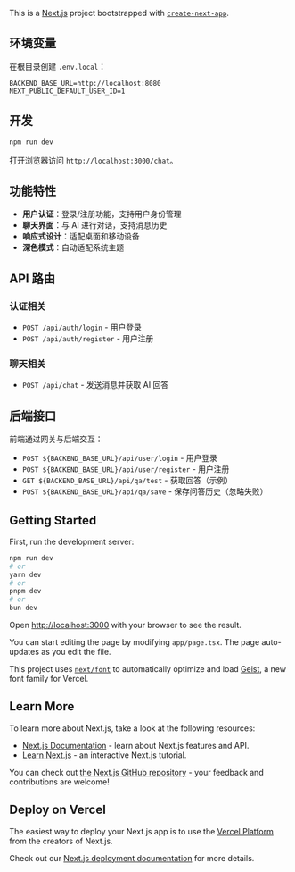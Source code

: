 This is a [Next.js](https://nextjs.org) project bootstrapped with [`create-next-app`](https://nextjs.org/docs/app/api-reference/cli/create-next-app).

## 环境变量

在根目录创建 `.env.local`：

```
BACKEND_BASE_URL=http://localhost:8080
NEXT_PUBLIC_DEFAULT_USER_ID=1
```

## 开发

```bash
npm run dev
```

打开浏览器访问 `http://localhost:3000/chat`。

## 功能特性

- **用户认证**：登录/注册功能，支持用户身份管理
- **聊天界面**：与 AI 进行对话，支持消息历史
- **响应式设计**：适配桌面和移动设备
- **深色模式**：自动适配系统主题

## API 路由

### 认证相关
- `POST /api/auth/login` - 用户登录
- `POST /api/auth/register` - 用户注册

### 聊天相关  
- `POST /api/chat` - 发送消息并获取 AI 回答

## 后端接口

前端通过网关与后端交互：

- `POST ${BACKEND_BASE_URL}/api/user/login` - 用户登录
- `POST ${BACKEND_BASE_URL}/api/user/register` - 用户注册  
- `GET ${BACKEND_BASE_URL}/api/qa/test` - 获取回答（示例）
- `POST ${BACKEND_BASE_URL}/api/qa/save` - 保存问答历史（忽略失败）

## Getting Started

First, run the development server:

```bash
npm run dev
# or
yarn dev
# or
pnpm dev
# or
bun dev
```

Open [http://localhost:3000](http://localhost:3000) with your browser to see the result.

You can start editing the page by modifying `app/page.tsx`. The page auto-updates as you edit the file.

This project uses [`next/font`](https://nextjs.org/docs/app/building-your-application/optimizing/fonts) to automatically optimize and load [Geist](https://vercel.com/font), a new font family for Vercel.

## Learn More

To learn more about Next.js, take a look at the following resources:

- [Next.js Documentation](https://nextjs.org/docs) - learn about Next.js features and API.
- [Learn Next.js](https://nextjs.org/learn) - an interactive Next.js tutorial.

You can check out [the Next.js GitHub repository](https://github.com/vercel/next.js) - your feedback and contributions are welcome!

## Deploy on Vercel

The easiest way to deploy your Next.js app is to use the [Vercel Platform](https://vercel.com/new?utm_medium=default-template&filter=next.js&utm_source=create-next-app&utm_campaign=create-next-app-readme) from the creators of Next.js.

Check out our [Next.js deployment documentation](https://nextjs.org/docs/app/building-your-application/deploying) for more details.
